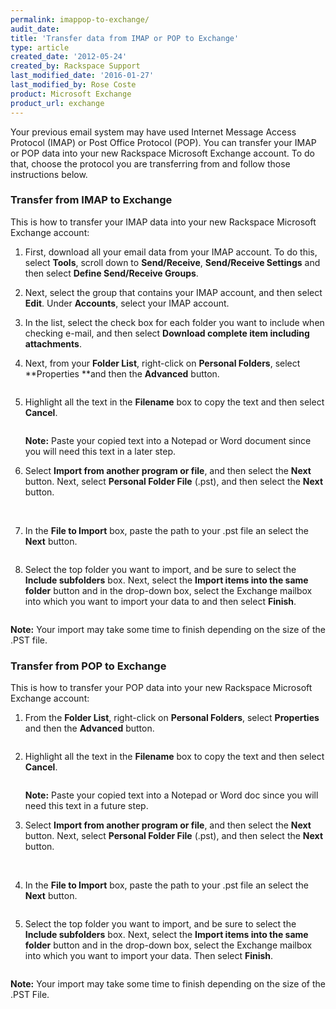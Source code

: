 ```yaml
---
permalink: imappop-to-exchange/
audit_date:
title: 'Transfer data from IMAP or POP to Exchange'
type: article
created_date: '2012-05-24'
created_by: Rackspace Support
last_modified_date: '2016-01-27'
last_modified_by: Rose Coste
product: Microsoft Exchange
product_url: exchange
---
```


Your previous email system may have used Internet Message Access Protocol (IMAP)
or Post Office Protocol (POP).
You can transfer
your IMAP or POP data into your new Rackspace Microsoft Exchange
account. To do that, choose the protocol you are transferring from and follow
those instructions below.

### Transfer from IMAP to Exchange

This is how to transfer
your IMAP data into your new Rackspace Microsoft Exchange
account:

1. First, download all
   your email data from your IMAP account. To do this, select
   **Tools**, scroll down to **Send/Receive**, **Send/Receive
   Settings** and then select **Define Send/Receive
   Groups**.

2. Next, select the group that contains your IMAP
   account, and then select **Edit**. Under **Accounts**, select your
   IMAP account.

3. In the list, select the check box for each folder
   you want to include when checking e-mail, and then select **Download
   complete item including attachments**.

4. Next, from your **Folder List**, right-click
   on **Personal Folders**, select **Properties **and then
   the **Advanced** button.

   <img src="{% asset_path exchange/imappop-to-exchange/1.png %}" alt="" />

5. Highlight all the text in the **Filename** box to
   copy the text and then select **Cancel**.

   <img src="{% asset_path exchange/imappop-to-exchange/three.png %}" alt="" />

   **Note:** Paste your copied text into a Notepad or Word
   document since you will need this text in a later step.

6. Select **Import from another program or file**,
   and then select the **Next** button. Next, select **Personal Folder
   File** (.pst), and then select
   the **Next** button.

   <img src="{% asset_path exchange/imappop-to-exchange/5.png %}" alt="" />
   <img src="{% asset_path exchange/imappop-to-exchange/6.png %}" alt="" />

7. In the **File to Import** box, paste the path to
   your .pst file an select the **Next** button.

   <img src="{% asset_path exchange/imappop-to-exchange/7.png %}" alt="" />

8. Select the top folder you want to import, and be
   sure to select the **Include
   subfolders** box. Next,
   select the **Import items into the same folder** button and in
   the drop-down box, select the Exchange mailbox into which you want
   to import your data to and then
   select **Finish**.

   <img src="{% asset_path exchange/imappop-to-exchange/10.png %}" alt="" />

**Note:** Your
import may take some time to finish depending on the size of the .PST file.

### Transfer from POP to Exchange

This is how to transfer
your POP data into your new Rackspace Microsoft Exchange
account:

1. From the **Folder List**, right-click
   on **Personal Folders**, select **Properties** and then
   the **Advanced** button.

   <img src="{% asset_path exchange/imappop-to-exchange/1.png %}" alt="" />

2. Highlight all the text in the **Filename** box to
   copy the text and then select **Cancel**.

   <img src="{% asset_path exchange/imappop-to-exchange/three.png %}" alt="" />

   **Note:** Paste your copied text into a Notepad or Word
   doc since you will need this text in a future step.

3. Select **Import from another program or file**,
   and then select the **Next** button. Next, select **Personal Folder
   File** (.pst), and then select
   the **Next** button.

   <img src="{% asset_path exchange/imappop-to-exchange/5.png %}" alt="" />
   <img src="{% asset_path exchange/imappop-to-exchange/6.png %}" alt="" />

4. In the **File to Import** box, paste the path to
   your .pst file an select the **Next** button.

   <img src="{% asset_path exchange/imappop-to-exchange/7.png %}" alt="" />

5. Select the top folder you want to import, and be
   sure to select the **Include
   subfolders** box. Next,
   select the **Import items into the same folder** button
   and in
   the drop-down box, select the Exchange mailbox into which you want
   to import your data. Then
   select **Finish**.

   <img src="{% asset_path exchange/imappop-to-exchange/10.png %}" alt="" />

**Note:** Your
import may take some time to finish depending on the size of the .PST
File.
